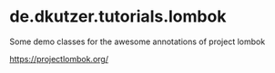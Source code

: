 # de.dkutzer.tutorials.lombok

Some demo classes for the awesome annotations of project lombok

https://projectlombok.org/
